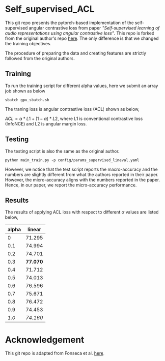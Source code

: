 # Self_supervised_ACL

This git repo presents the pytorch-based implementation of the self-supervised angular contrastive loss from paper *"Self-supervised learning of audio representations using angular contrastive loss"*. This repo is forked from the original author's repo [here](https://github.com/edufonseca/uclser20). The only difference is that we changed the training objectives.

The procedure of preparing the data and creating features are strictly followed from the original authors.

## Training

To run the training script for different alpha values, here we submit an array job shown as below

`` sbatch gpu_sbatch.sh ``

The traning loss is angular contrastive loss (ACL) shown as below,

$ACL = \alpha * L1 + (1-\alpha) * L2$, where L1 is conventional contrastive loss (InfoNCE) and L2 is angular margin loss.

## Testing

The testing script is also the same as the original author.

`` python main_train.py -p config/params_supervised_lineval.yaml ``

However, we notice that the test script reports the macro-accuracy and the numbers are slightly different from what the authors reported in their paper. However, the micro-accuracy aligns with the numbers reported in the paper. Hence, in our paper, we report the micro-accuracy performance.

## Results

The results of applying ACL loss with respect to different $\alpha$ values are listed below,

| alpha | linear     |
|-------|------------|
| 0     | 71.295     |
| 0.1   | 74.994     |
| 0.2   | 74.701     |
| 0.3   | **77.070** |
| 0.4   | 71.712     |
| 0.5   | 74.013     |
| 0.6   | 76.596     |
| 0.7   | 75.671     |
| 0.8   | 76.472     |
| 0.9   | 74.453     |
| *1.0* | *74.160*   |

# Acknowledgement
This git repo is adapted from Fonseca et al. [here](https://github.com/edufonseca/uclser20).
